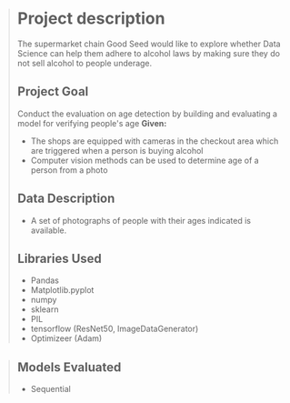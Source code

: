> # Project description
> The supermarket chain Good Seed would like to explore whether Data Science can help them adhere to alcohol laws by making sure they do not sell alcohol to people underage. 
> 
> ## Project Goal
> Conduct the evaluation on age detection by building and evaluating a model for verifying people's age
> **Given:**
> * The shops are equipped with cameras in the checkout area which are triggered when a person is buying alcohol
> * Computer vision methods can be used to determine age of a person from a photo
> 
> ## Data Description
> * A set of photographs of people with their ages indicated is available.
> 
>##  Libraries Used
> * Pandas
> * Matplotlib.pyplot
> * numpy
> * sklearn
> * PIL
> * tensorflow (ResNet50, ImageDataGenerator)
> * Optimizeer (Adam)

>##  Models Evaluated
> * Sequential
